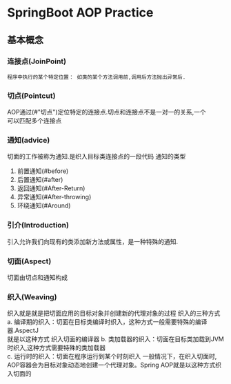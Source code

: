 # SpringBoot AOP  Practice
## 基本概念
### 连接点(JoinPoint)
    程序中执行的某个特定位置： 如类的某个方法调用前,调用后方法抛出异常后.
### 切点(Pointcut)
  AOP通过(#"切点")定位特定的连接点.切点和连接点不是一对一的关系,一个  
  可以匹配多个连接点
### 通知(advice)
  切面的工作被称为通知.是织入目标类连接点的一段代码
  通知的类型
  1. 前置通知(#before)
  2. 后置通知(#after)
  3. 返回通知(#After-Return)
  4. 异常通知(#After-throwing)
  5. 环绕通知(#Around)

### 引介(Introduction)
  引入允许我们向现有的类添加新方法或属性，是一种特殊的通知.
  
### 切面(Aspect)
 切面由切点和通知构成
 
### 织入(Weaving)
  织入就是就是把切面应用的目标对象并创建新的代理对象的过程
	织入的三种方式
	a. 编译期的织入：切面在目标类编译时织入，这种方式一般需要特殊的编译器.AspectJ  
	                                就是以这种方式 织入切面的编译器
	b. 类加载器的织入：切面在目标类加载到JVM时织入,这种方式需要特殊的类加载器  
	c. 运行时的织入：切面在程序运行到某个时刻织入 一般情况下，在织入切面时,  
	                AOP容器会为目标对象动态地创建一个代理对象。Spring AOP就是以这种方式织入切面的




